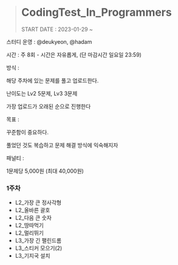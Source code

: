 ># CodingTest_In_Programmers
>START DATE : 2023-01-29 ~ 
>

스터디 운영 : @deukyeon, @hadam


시간 : 주 8회 - 시간은 자유롭게, (단 마감시간 일요일 23:59)

방식 :

해당 주차에 있는 문제를 풀고 업로드한다.

난이도는 Lv2 5문제, Lv3 3문제

가장 업로드가 오래된 순으로 진행한다

목표 :

꾸준함이 중요하다.

풀었던 것도 복습하고 문제 해결 방식에 익숙해지자

패널티 :

1문제당 5,000원 (최대 40,000원)

### 1주차

- L2_가장 큰 정사각형
- L2_올바른 괄호
- L2_다음 큰 숫자
- L2_땅따먹기
- L2_멀리뛰기
- L3_가장 긴 팰린드롬
- L3_스티커 모으기(2)
- L3_기지국 설치


